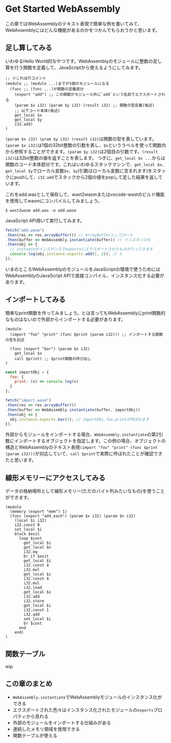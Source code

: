 # Get Started WebAssembly

この章ではWebAssemblyのテキスト表現で簡単な例を書いてみて、WebAssemblyにはどんな機能があるのかをつかんでもらおうかと思います。

## 足し算してみる

いわゆるHello World的なやつです。WebAssemblyのモジュールに整数の足し算を行う関数を定義して、JavaScriptから使えるようにしてみます。

```
;; ※これは行コメント
(module ;; (module ...)までが1個のモジュールになる
  (func ;; (func ...)が関数の定義部分
    (export "add") ;; この関数がモジュール外に`add`という名前でエクスポートされる
    (param $x i32) (param $y i32) (result i32) ;; 関数の型定義(後述)
    ;; 以下コード本体(後述)
    get_local $x
    get_local $y
    i32.add)
)
```

`(param $x i32) (pram $y i32) (result i32)`は関数の型を表しています。`(param $x i32)`は1個の32bit整数の引数を表し、`$x`というラベルを使って関数内から参照することができます。`(param $y i32)`は2個目の引数です。`(result i32)`は32bit整数の値を返すことを表します。
つぎに、`get_local $x ...`からは関数のコード本体部分です。これはいわゆるスタックマシンで、`get_local $x`、`get_local $y`でローカル変数`$x`、`$y`(引数はローカル変数に含まれます)をスタックにpushして、`i32.add`でスタックから2個の値をpopして足した結果を返しています。

これをadd.wasとして保存して、wast2wasmまたはvscode-wastのビルド機能を使用してwasmにコンパイルしてみましょう。

```
$ wast2wasm add.was -o add.wasm
```

JavaScript API用いて実行してみます。

```js
fetch("add.wasm")
.then(res => res.arrayBuffer()) // ArrayBufferとしてロード
.then(buffer => WebAssembly.instantiate(buffer)) // インスタンス化
.then(obj => {
  // instanceがインスタンスでexportsにエクスポートされたものが入ってきます
  console.log(obj.instance.exports.add(1, 2)); // 3
});
```

いまのところWebAssemblyのモジュールをJavaScriptの環境で使うためにはWebAssemblyのJavaScript APIで直接コンパイル、インスタンス化する必要があります。

## インポートしてみる

簡単なprint関数を作ってみましょう。とは言ってもWebAssemblyにprint関数的なものはないので外部からインポートする必要があります。

```
(module
  (import "foo" "print" (func $print (param i32))) ;; インポートする関数の型を記述

  (func (export "bar") (param $x i32)
    get_local $x
    call $print) ;; $print関数の呼び出し
)
```

```js
const importObj = {
  foo: {
    print: (x) => console.log(x)
  }
};

fetch("import.wasm")
.then(res => res.arrayBuffer())
.then(buffer => WebAssembly.instantiate(buffer, importObj))
.then(obj => {
  obj.instance.exports.bar(1); // importObj.foo.printが呼ばれます
});
```

外部からモジュールをインポートする場合、`WebAssembly.instantiate`の第2引数にインポートするオブジェクトを指定します。この例の場合、オブジェクトの構造とWebAssemblyのテキスト表現`(import "foo" "print" (func $print (param i32)))`が対応していて、`call $print`で実際に呼ばれたことが確認できたと思います。

## 線形メモリーにアクセスしてみる

データの格納場所として線形メモリー(ただのバイト列みたいなもの)を使うことができます。

```
(module
  (memory (export "mem") 1)
  (func (export "add_each") (param $x i32) (param $n i32)
    (local $i i32)
    i32.const 0
    set_local $i
    block $exit
      loop $cont
        get_local $i
        get_local $n
        i32.eq
        br_if $exit
        get_local $i
        i32.const 4
        i32.mul
        get_local $i
        i32.const 4
        i32.mul
        i32.load
        get_local $x
        i32.add
        i32.store
        get_local $i
        i32.const 1
        i32.add
        set_local $i
        br $cont
      end
    end)
)
```

## 関数テーブル

wip

## この章のまとめ

* `WebAssembly.instantiate`でWebAssemblyモジュールのインスタンス化ができる
* エクスポートされた色々はインスタンス化されたモジュールの`exports`プロパティから見れる
* 外部のモジュールをインポートする仕組みがある
* 連続したメモリ領域を使用できる
* 関数テーブルが使える
